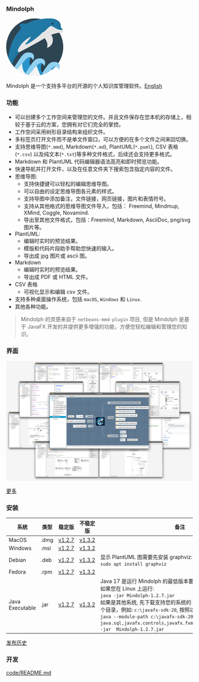 ### Mindolph

![](../DemoWorkspace/app_30.png)

Mindolph 是一个支持多平台的开源的个人知识库管理软件。[English](../README.md)


### 功能
* 可以创建多个工作空间来管理您的文件。并且文件保存在您本机的存储上，相较于基于云的方案，您拥有对它们完全的掌控。
* 工作空间采用树形目录结构来组织文件。
* 多标签页打开文件而不是单文件窗口，可以方便的在多个文件之间来回切换。
* 支持思维导图(`*.mmd`), Markdown(`*.md`), PlantUML(`*.puml`), CSV 表格(`*.csv`) 以及纯文本(`*.txt`)等多种文件格式，后续还会支持更多格式。
* Markdown 和 PlantUML 代码编辑器语法高亮和即时预览功能。  
* 快速导航并打开文件，以及在任意文件夹下搜索包含指定内容的文件。  
* 思维导图:
	* 支持快捷键可以轻松的编辑思维导图。
	* 可以自由的设定思维导图各元素的样式。
	* 支持导图中添加备注，文件链接，网页链接，图片和表情符号。
	* 支持从其他格式的思维导图文件导入，包括： Freemind, Mindmup, XMind, Coggle, Novamind.
	* 导出至其他文件格式，包括：Freemind, Markdown, AsciiDoc, png/svg 图片等。
* PlantUML:
	* 编辑时实时的预览结果。
	* 模版和代码片段助手帮助您快速的输入。
	* 导出成 jpg 图片或 ascii 图。
* Markdown
	* 编辑时实时的预览结果。
	* 导出成 PDF 或 HTML 文件。
* CSV 表格
	* 可视化显示和编辑 csv 文件。
* 支持多种桌面操作系统，包括 `macOS`, `Windows` 和 `Linux`.
* 其他各种功能。

> Mindolph 的灵感来自于 `netbeans-mmd-plugin` 项目, 但是 Mindolph 是基于 JavaFX 开发的并提供更多增强的功能，方便您轻松编辑和管理您的知识。


### 界面
![](main.png)

[更多](screenshots.md)


### 安装

|系统|类型|稳定版|不稳定版|备注|
|----|----|----|----|----|
|MacOS|.dmg|[v1.2.7](https://github.com/mindolph/Mindolph/releases/download/v1.2.7/Mindolph-1.2.7.dmg)|[v1.3.2](https://github.com/mindolph/Mindolph/releases/download/v1.3.2/Mindolph-1.3.2.dmg)| |
|Windows|.msi|[v1.2.7](https://github.com/mindolph/Mindolph/releases/download/v1.2.7/Mindolph-1.2.7.msi)|[v1.3.2](https://github.com/mindolph/Mindolph/releases/download/v1.3.2/Mindolph-1.3.2.dmg)| |
|Debian|.deb|[v1.2.7](https://github.com/mindolph/Mindolph/releases/download/v1.2.7/Mindolph-1.2.7.deb)|[v1.3.2](https://github.com/mindolph/Mindolph/releases/download/v1.3.2/Mindolph-1.3.2.deb)|	显示 PlantUML 图需要先安装 graphviz:  </br>  `sudo apt install graphviz`|
|Fedora|.rpm|[v1.2.7](https://github.com/mindolph/Mindolph/releases/download/v1.2.7/Mindolph-1.2.7.rpm)|[v1.3.2](https://github.com/mindolph/Mindolph/releases/download/v1.3.2/Mindolph-1.3.2.rpm)| |
|Java Executable|.jar|[v1.2.7](https://github.com/mindolph/Mindolph/releases/download/v1.2.7/Mindolph-1.2.7.jar)|[v1.3.2](https://github.com/mindolph/Mindolph/releases/download/v1.3.2/Mindolph-1.3.2.jar)| Java 17 是运行 Mindolph 的最低版本要求.   	</br> 如果您在 Linux 上运行:   </br> `java -jar Mindolph-1.2.7.jar`  </br> 如果是其他系统, 先下载支持您的系统的 JavaFX SDK 并解压缩到某个目录，例如: `c:\javafx-sdk-20`, 按照以下方式运行:     </br>`java --module-path c:\javafx-sdk-20\lib --add-modules java.sql,javafx.controls,javafx.fxml,javafx.swing,javafx.web -jar  Mindolph-1.2.7.jar` |



[发布历史](release_notes.md)


### 开发

[code/README.md](../code/README.md)
